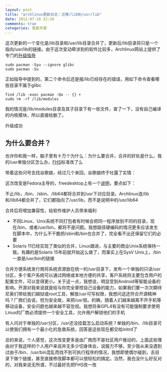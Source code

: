 ```yaml
---
layout: post
title: "archlinux更新日志：迁移/lib到/usr/lib"
date: 2012-07-18 22:16
comments: true
categories: 我爱开源
---
```


这次更新的一个变化是/lib目录和/usr/lib目录合并了，更新后/lib目录将只是一个指向/usr/lib的链接。由于这次变动牵涉到的软件比较多，Archlinux网站上提供了专门的[升级指导](https://wiki.archlinux.org/index.php/DeveloperWiki:usrlib)

```
sudo pacman -Syu --ignore glibc
sudo pacman -Su
```

正如指导中提到的，第二个命令后还是报/lib已经存在的错误，用如下命令查看哪些目录不属于glibc

```
find /lib -exec pacman -Qo -- {} +
sudo rm -rf /lib/modules
```

我的情况是/lib/modules目录及其子目录下有一些文件，查了一下，没有自己编译的内核模块，所以直接给删了。

升级成功

## 为什么要合并？

也许你和我一样，脑子里有十万个为什么：为什么要合并，合并的好处是什么，我的/usr单独分区怎么办，[FHS](http://www.pathname.com/fhs/)标准改了么

带着这些问号去找谷歌娘，经过几个来回，谷歌娘终于吐露了实情：

这次改变是Fedora主导的，freedesktop上有一个[说明](http://www.freedesktop.org/wiki/Software/systemd/TheCaseForTheUsrMerge)，要点如下：

不止/lib，/bin、/sbin、/lib64都将合并到/usr下对应目录。Archlinux连/lib和/lib64都合并了，它们都指向了/usr/lib，而不是说明中的/usr/lib64

合并后将增加兼容性，给软件维护人员带来福利

* 不同Linux、Unix系统不同打包者有时候会把同一程序放到不同的目录，现在/bin，或者/usr/bin，都将不是问题。我想路径硬编码的情况更多应该发生在脚本中，为什么不干脆把/sbin和/bin也合并了，完全看不出还保留它们的必要
* Solaris 11已经实现了类似的合并，Linux跟进，与主要的商业Unix系统保持一致。有趣的是Solaris 15年前就开始这么做了，而事实上在SysV Unix上，/bin一直是/usr/bin的链接
 
合并方便系统发行商将系统资源放在统一的/usr目录下，发布一个单独的只读/usr分区，多个客户系统可以通过网络或本地方便的共享，客户系统将主要包含用户的配置文件，可以变得更小。关于这一点，我想说，明显受到Android等智能设备的影响。开源对我来说就是给与你完全掌控自己设备的能力，如果我们要一次次期待尼奥们带给我们越狱或root工具，解放/usr可写权限，我想问这还符合开源精神吗？厂商们会说，但为安全故，来把/usr锁。的确，随着人们越来越离不开手机等移动设备，安全问题也越来越不容忽视。我想将来GPL4有没有可能强制要求使用Linux的厂商必须提供一个安全工具，允许用户解锁他们的手机

有人问对于单独的/usr分区，/usr还没挂载怎么启动系统？单独的/bin、/lib目录可以使我们拥有一个最小化的急救系统，回答是这些现在都交给initrd了

总的来说，个人感觉，这次改变更多是由厂商而不是社区用户推动的，上面这些理由对于我这样的个人用户来说并无多少切身体会，说服力不够，至少我从来没遇到过由于/bin、/usr/bin混乱而找不到可执行程序的情况，我想即使偶尔碰到，去目录下做个链接，甚至直接修改脚本都可以很轻松的搞定。当然，我也没什么好反对的，对我来说无所谓，不过最好先把FHS改一改
